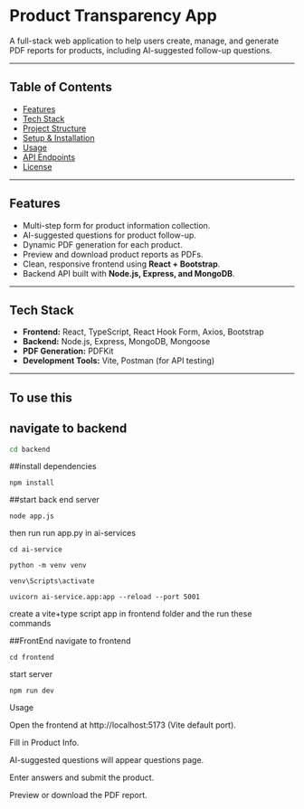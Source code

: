 # Product Transparency App

A full-stack web application to help users create, manage, and generate PDF reports for products, including AI-suggested follow-up questions.

---

## Table of Contents
 
- [Features](#features)
- [Tech Stack](#tech-stack)
- [Project Structure](#project-structure)
- [Setup & Installation](#setup--installation)
- [Usage](#usage)
- [API Endpoints](#api-endpoints)
- [License](#license)

---

## Features

- Multi-step form for product information collection.
- AI-suggested questions for product follow-up.
- Dynamic PDF generation for each product.
- Preview and download product reports as PDFs.
- Clean, responsive frontend using **React + Bootstrap**.
- Backend API built with **Node.js, Express, and MongoDB**.

---

## Tech Stack

- **Frontend:** React, TypeScript, React Hook Form, Axios, Bootstrap
- **Backend:** Node.js, Express, MongoDB, Mongoose
- **PDF Generation:** PDFKit
- **Development Tools:** Vite, Postman (for API testing)

---
## To use this 

## navigate to backend
```bash
cd backend
```
##install dependencies
```
npm install
```
##start back end server
```
node app.js

```
then run run app.py in ai-services
```
cd ai-service
```
```
python -m venv venv
```

```
venv\Scripts\activate
```
```
uvicorn ai-service.app:app --reload --port 5001
```
create a vite+type script  app in frontend folder and the run these commands

##FrontEnd
navigate to frontend
```
cd frontend
```
start server
```
npm run dev
```
Usage

Open the frontend at http://localhost:5173 (Vite default port).

Fill in  Product Info.

AI-suggested questions will appear questions page.

Enter answers and submit the product.

Preview or download the PDF report.

